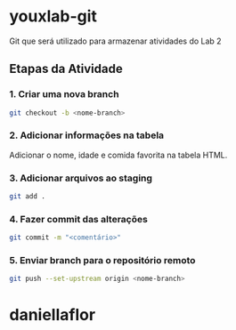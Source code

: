 # youxlab-git
Git que será utilizado para armazenar atividades do Lab 2

## Etapas da Atividade

### 1. Criar uma nova branch
```bash
git checkout -b <nome-branch>
```

### 2. Adicionar informações na tabela
Adicionar o nome, idade e comida favorita na tabela HTML.

### 3. Adicionar arquivos ao staging
```bash
git add .
```

### 4. Fazer commit das alterações
```bash
git commit -m "<comentário>"
```

### 5. Enviar branch para o repositório remoto
```bash
git push --set-upstream origin <nome-branch>
```
# daniellaflor
